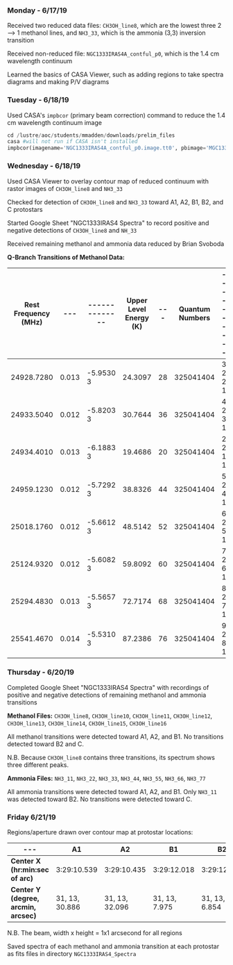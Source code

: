 ### Monday - 6/17/19

Received two reduced data files: `CH3OH_line8`, which are the lowest three 2 --> 1 methanol lines, and `NH3_33`, which is the ammonia (3,3) inversion transition 

Received non-reduced file: `NGC1333IRAS4A_contful_p0`, which is the 1.4 cm wavelength continuum 

Learned the basics of CASA Viewer, such as adding regions to take spectra diagrams and making P/V diagrams 

### Tuesday - 6/18/19

Used CASA's `impbcor` (primary beam correction) command to reduce the 1.4 cm wavelength continuum image

```python
cd /lustre/aoc/students/mmadden/downloads/prelim_files
casa #will not run if CASA isn't installed
impbcor(imagename='NGC1333IRAS4A_contful_p0.image.tt0', pbimage='MGC1333IRAS4A_contful_p0.pb.tt0', outfile='NGC1333IRAS4A _contful_p0.pbcor')
```

### Wednesday - 6/18/19

Used CASA Viewer to overlay contour map of reduced continuum with rastor images of `CH3OH_line8` and `NH3_33`

Checked for detection of `CH3OH_line8` and `NH3_33` toward A1, A2, B1, B2, and C protostars

Started Google Sheet "NGC1333IRAS4 Spectra" to record positive and negative detections of `CH3OH_line8` and `NH_33`

Received remaining methanol and ammonia data reduced by Brian Svoboda 

**Q-Branch Transitions of Methanol Data:**

Rest Frequency (MHz) |---|--------------| Upper Level Energy (K)|---| Quantum Numbers |----------| Symmetry State |---
---|---|---|---|---|---|---|---|---
  24928.7280  | 0.013  |  -5.9530 3  | 24.3097 | 28 | 325041404 | 3 2 2 1  |   3 1 2 1    |    CH3OH, vt=0-2
  24933.5040  | 0.012  |  -5.8203 3  | 30.7644 | 36 | 325041404 | 4 2 3 1  |   4 1 3 1    |    CH3OH, vt=0-2
  24934.4010  | 0.013  |  -6.1883 3  | 19.4686 | 20 | 325041404 | 2 2 1 1  |   2 1 1 1    |    CH3OH, vt=0-2
  24959.1230  | 0.012  |  -5.7292 3  | 38.8326 | 44 | 325041404 | 5 2 4 1  |   5 1 4 1    |    CH3OH, vt=0-2
  25018.1760  | 0.012  |  -5.6612 3  | 48.5142 | 52 | 325041404 | 6 2 5 1  |   6 1 5 1    |    CH3OH, vt=0-2
  25124.9320  | 0.012  |  -5.6082 3  | 59.8092 | 60 | 325041404 | 7 2 6 1  |   7 1 6 1    |    CH3OH, vt=0-2
  25294.4830  | 0.013  |  -5.5657 3  | 72.7174 | 68 | 325041404 | 8 2 7 1  |   8 1 7 1    |    CH3OH, vt=0-2
  25541.4670  | 0.014  |  -5.5310 3  | 87.2386 | 76 | 325041404 | 9 2 8 1  |   9 1 8 1    |    CH3OH, vt=0-2

### Thursday - 6/20/19

Completed Google Sheet "NGC1333IRAS4 Spectra" with recordings of positive and negative detections of remaining methanol and ammonia transitions

**Methanol Files:** `CH3OH_line8`, `CH3OH_line10`, `CH3OH_line11`, `CH3OH_line12`, `CH3OH_line13`, `CH3OH_line14`, `CH3OH_line15`, `CH3OH_line16`

All methanol transitions were detected toward A1, A2, and B1. 
No transitions detected toward B2 and C. 

N.B. Because `CH3OH_line8` contains three transitions, its spectrum shows three different peaks.

**Ammonia Files:** `NH3_11`, `NH3_22`, `NH3_33`, `NH3_44`, `NH3_55`, `NH3_66`, `NH3_77`

All ammonia transitions were detected toward A1, A2, and B1. 
Only `NH3_11` was detected toward B2. 
No transitions were detected toward C.

### Friday 6/21/19

Regions/aperture drawn over contour map at protostar locations:

---|A1|A2|B1|B2|C
---|---|---|---|---|---
**Center X (hr:min:sec of arc)**|3:29:10.539|3:29:10.435|3:29:12.018|3:29:12.841|3:29:12.551
**Center Y (degree, arcmin, arcsec)**|31, 13, 30.886|31, 13, 32.096|31, 13, 7.975|31, 13, 6.854|21, 13, 58.143

N.B. The beam, width x height = 1x1 arcsecond for all regions

Saved spectra of each methanol and ammonia transition at each protostar as fits files in directory `NGC1333IRAS4_Spectra`
